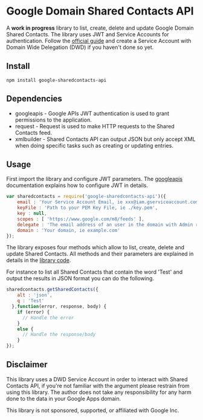 # Google Domain Shared Contacts API

A **work in progress** library to list, create, delete and update Google Domain Shared Contacts. The library uses JWT and Service Accounts for authentication. Follow the [official guide](https://developers.google.com/+/domains/authentication/delegation#create_a_console_project_with_service_account_credentials) and create a Service Account with Domain Wide Delegation (DWD) if you haven't done so yet.

## Install

````
npm install google-sharedcontacts-api
````

## Dependencies

* googleapis - Google APIs JWT authentication is used to grant permissions to the application.
* request - Request is used to make HTTP requests to the Shared Contacts feed.
* xmlbuilder - Shared Contacts API can output JSON but only accept XML when doing specific tasks such as creating or updating entries.

## Usage

First import the library and configure JWT parameters. The [googleapis](https://github.com/google/google-api-nodejs-client/blob/master/samples/jwt.js) documentation explains how to configure JWT in details.

```javascript
var sharedcontacts = require('google-sharedcontacts-api')({
	email : 'Your Service Account Email, ie xxx@iam.gserviceaccount.com',
	keyFile : 'Path to your PEM Key File, ie ./key.pem',
	key : null,
	scopes : [ 'https://www.google.com/m8/feeds' ],
	delegate : 'The email address of an user in the domain with Admin rights, ie administrator@example.com',
	domain : 'Your domain, ie example.com'
});
```

The library exposes four methods which allow to list, create, delete and update Shared Contacts. All methods and their parameters are explained in details in the [library code](sharedcontacts.js).

For instance to list all Shared Contacts that contain the word 'Test' and output the results in JSON format you can do the following.

```javascript
sharedcontacts.getSharedContacts({
    alt : 'json',
    q : 'Test'
  },function(error, response, body) {
    if (error) {
      // Handle the error
    }
    else {
      // Handle the response/body
    }
});
```

## Disclaimer

This library uses a DWD Service Account in order to interact with Shared Contacts API, if you're not familiar with the argument please restrain from using this library. The author does not take any responsibility for any harm done to the data in your Google Apps domain.

This library is not sponsored, supported, or affiliated with Google Inc.
